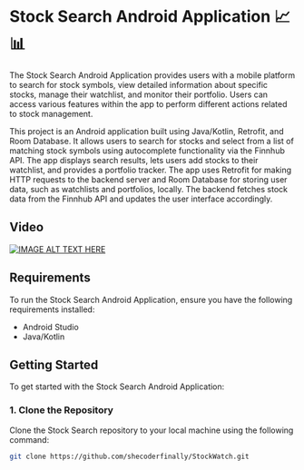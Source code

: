 # Stock Search Android Application 📈📊  

The Stock Search Android Application provides users with a mobile platform to search for stock symbols, view detailed information about specific stocks, manage their watchlist, and monitor their portfolio. Users can access various features within the app to perform different actions related to stock management.  

This project is an Android application built using Java/Kotlin, Retrofit, and Room Database. It allows users to search for stocks and select from a list of matching stock symbols using autocomplete functionality via the Finnhub API. The app displays search results, lets users add stocks to their watchlist, and provides a portfolio tracker. The app uses Retrofit for making HTTP requests to the backend server and Room Database for storing user data, such as watchlists and portfolios, locally. The backend fetches stock data from the Finnhub API and updates the user interface accordingly.

## Video
[![IMAGE ALT TEXT HERE](https://www.youtube.com/watch?v=pCiAGPnSWBk/0.jpg)](https://www.youtube.com/watch?v=pCiAGPnSWBk)

## Requirements

To run the Stock Search Android Application, ensure you have the following requirements installed:
- Android Studio
- Java/Kotlin

## Getting Started

To get started with the Stock Search Android Application:

### 1. Clone the Repository  
Clone the Stock Search repository to your local machine using the following command:
```bash
git clone https://github.com/shecoderfinally/StockWatch.git
